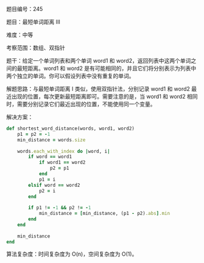 题目编号：245

题目：最短单词距离 III

难度：中等

考察范围：数组、双指针

题干：给定一个单词列表和两个单词 word1 和 word2，返回列表中这两个单词之间的最短距离。word1 和 word2 是有可能相同的，并且它们将分别表示为列表中两个独立的单词。你可以假设列表中没有重复的单词。

解题思路：与最短单词距离 I 类似，使用双指针法，分别记录 word1 和 word2 最近出现的位置，每次更新最短距离即可。需要注意的是，当 word1 和 word2 相同时，需要分别记录它们最近出现的位置，不能使用同一个变量。

解决方案：

```ruby
def shortest_word_distance(words, word1, word2)
    p1 = p2 = -1
    min_distance = words.size
    
    words.each_with_index do |word, i|
        if word == word1
            if word1 == word2
                p2 = p1
            end
            p1 = i
        elsif word == word2
            p2 = i
        end
        
        if p1 != -1 && p2 != -1
            min_distance = [min_distance, (p1 - p2).abs].min
        end
    end
    
    min_distance
end
```

算法复杂度：时间复杂度为 O(n)，空间复杂度为 O(1)。
